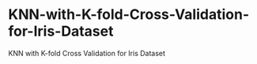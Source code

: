 # KNN-with-K-fold-Cross-Validation-for-Iris-Dataset
KNN with K-fold Cross Validation for Iris Dataset

